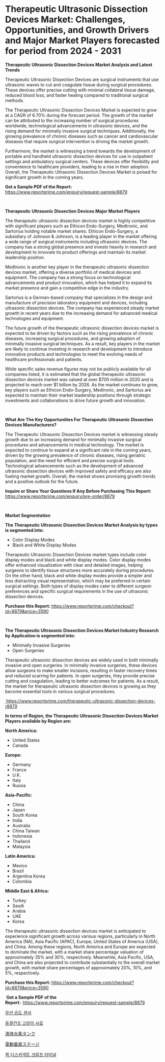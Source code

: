 <p><h1>Therapeutic Ultrasonic Dissection Devices Market: Challenges, Opportunities, and Growth Drivers and Major Market Players forecasted for period from 2024 - 2031</h1></p><p><strong>Therapeutic Ultrasonic Dissection Devices Market Analysis and Latest Trends</strong></p>
<p><p>Therapeutic Ultrasonic Dissection Devices are surgical instruments that use ultrasonic waves to cut and coagulate tissue during surgical procedures. These devices offer precise cutting with minimal collateral tissue damage, reduced blood loss, and faster healing compared to traditional surgical methods.</p><p>The Therapeutic Ultrasonic Dissection Devices Market is expected to grow at a CAGR of 6.70% during the forecast period. The growth of the market can be attributed to the increasing number of surgical procedures worldwide, technological advancements in ultrasonic devices, and the rising demand for minimally invasive surgical techniques. Additionally, the growing prevalence of chronic diseases such as cancer and cardiovascular diseases that require surgical intervention is driving the market growth.</p><p>Furthermore, the market is witnessing a trend towards the development of portable and handheld ultrasonic dissection devices for use in outpatient settings and ambulatory surgical centers. These devices offer flexibility and convenience to healthcare providers, leading to a rise in their adoption. Overall, the Therapeutic Ultrasonic Dissection Devices Market is poised for significant growth in the coming years.</p></p>
<p><strong>Get a Sample PDF of the Report:&nbsp;</strong> <a href="https://www.reportprime.com/enquiry/request-sample/8879">https://www.reportprime.com/enquiry/request-sample/8879</a></p>
<p>&nbsp;</p>
<p><strong>Therapeutic Ultrasonic Dissection Devices Major Market Players</strong></p>
<p><p>The therapeutic ultrasonic dissection devices market is highly competitive with significant players such as Ethicon Endo-Surgery, Medtronic, and Sartorius holding notable market shares. Ethicon Endo-Surgery, a subsidiary of Johnson & Johnson, is a leading player in the market offering a wide range of surgical instruments including ultrasonic devices. The company has a strong global presence and invests heavily in research and development to innovate its product offerings and maintain its market leadership position.</p><p>Medtronic is another key player in the therapeutic ultrasonic dissection devices market, offering a diverse portfolio of medical devices and equipment. The company has a strong focus on technological advancements and product innovation, which has helped it to expand its market presence and gain a competitive edge in the industry.</p><p>Sartorius is a German-based company that specializes in the design and manufacture of precision laboratory equipment and devices, including ultrasonic dissection devices. The company has experienced steady market growth in recent years due to the increasing demand for advanced medical technologies and equipment.</p><p>The future growth of the therapeutic ultrasonic dissection devices market is expected to be driven by factors such as the rising prevalence of chronic diseases, increasing surgical procedures, and growing adoption of minimally invasive surgical techniques. As a result, key players in the market are likely to continue investing in research and development to introduce innovative products and technologies to meet the evolving needs of healthcare professionals and patients.</p><p>While specific sales revenue figures may not be publicly available for all companies listed, it is estimated that the global therapeutic ultrasonic dissection devices market was valued at over $700 million in 2020 and is projected to reach over $1 billion by 2026. As the market continues to grow, key players such as Ethicon Endo-Surgery, Medtronic, and Sartorius are expected to maintain their market leadership positions through strategic investments and collaborations to drive future growth and innovation.</p></p>
<p>&nbsp;</p>
<p><strong>What Are The Key Opportunities For Therapeutic Ultrasonic Dissection Devices Manufacturers?</strong></p>
<p><p>The Therapeutic Ultrasonic Dissection Devices market is witnessing steady growth due to an increasing demand for minimally invasive surgical procedures and advancements in medical technology. The market is expected to continue to expand at a significant rate in the coming years, driven by the growing prevalence of chronic diseases, rising geriatric population, and the need for efficient and precise surgical tools. Technological advancements such as the development of advanced ultrasonic dissection devices with improved safety and efficacy are also fueling market growth. Overall, the market shows promising growth trends and a positive outlook for the future.</p></p>
<p><strong>Inquire or Share Your Questions If Any Before Purchasing This Report:</strong> <a href="https://www.reportprime.com/enquiry/pre-order/8879">https://www.reportprime.com/enquiry/pre-order/8879</a></p>
<p>&nbsp;</p>
<p><strong>Market Segmentation</strong></p>
<p><strong>The Therapeutic Ultrasonic Dissection Devices Market Analysis by types is segmented into:</strong></p>
<p><ul><li>Color Display Modes</li><li>Black and White Display Modes</li></ul></p>
<p><p>Therapeutic Ultrasonic Dissection Devices market types include color display modes and black and white display modes. Color display modes offer enhanced visualization with clear and detailed images, helping surgeons to identify tissue structures more accurately during procedures. On the other hand, black and white display modes provide a simpler and less distracting visual representation, which may be preferred in certain surgical settings. Both types of display modes cater to different surgeon preferences and specific surgical requirements in the use of ultrasonic dissection devices.</p></p>
<p><strong>Purchase this Report:&nbsp;</strong><a href="https://www.reportprime.com/checkout?id=8879&price=3590">https://www.reportprime.com/checkout?id=8879&price=3590</a></p>
<p>&nbsp;</p>
<p><strong>The Therapeutic Ultrasonic Dissection Devices Market Industry Research by Application is segmented into:</strong></p>
<p><ul><li>Minimally Invasive Surgeries</li><li>Open Surgeries</li></ul></p>
<p><p>Therapeutic ultrasonic dissection devices are widely used in both minimally invasive and open surgeries. In minimally invasive surgeries, these devices allow surgeons to make smaller incisions, resulting in faster recovery times and reduced scarring for patients. In open surgeries, they provide precise cutting and coagulation, leading to better outcomes for patients. As a result, the market for therapeutic ultrasonic dissection devices is growing as they become essential tools in various surgical procedures.</p></p>
<p><a href="https://www.reportprime.com/therapeutic-ultrasonic-dissection-devices-r8879">&nbsp;https://www.reportprime.com/therapeutic-ultrasonic-dissection-devices-r8879</a></p>
<p><strong>In terms of Region, the Therapeutic Ultrasonic Dissection Devices Market Players available by Region are:</strong></p>
<p>
    <p> <strong> North America: </strong>
        <ul>
            <li>United States</li>
            <li>Canada</li>
        </ul>
        </p> 
    <p> <strong> Europe: </strong>
        <ul>
            <li>Germany</li>
            <li>France</li>
            <li>U.K.</li>
            <li>Italy</li>
            <li>Russia</li>
        </ul>
        </p> 
    <p> <strong> Asia-Pacific: </strong>
        <ul>
            <li>China</li>
            <li>Japan</li>
            <li>South Korea</li>
            <li>India</li>
            <li>Australia</li>
            <li>China Taiwan</li>
            <li>Indonesia</li>
            <li>Thailand</li>
            <li>Malaysia</li>
        </ul>
        </p> 
    <p> <strong> Latin America: </strong>
        <ul>
            <li>Mexico</li>
            <li>Brazil</li>
            <li>Argentina Korea</li>
            <li>Colombia</li>
        </ul>
        </p> 
    <p> <strong> Middle East & Africa: </strong>
        <ul>
            <li>Turkey</li>
            <li>Saudi</li>
            <li>Arabia</li>
            <li>UAE</li>
            <li>Korea</li>
        </ul>
    </p>
    </p>
<p><p>The therapeutic ultrasonic dissection devices market is anticipated to experience significant growth across various regions, particularly in North America (NA), Asia Pacific (APAC), Europe, United States of America (USA), and China. Among these regions, North America and Europe are expected to dominate the market, with a market share percentage valuation of approximately 35% and 30%, respectively. Meanwhile, Asia Pacific, USA, and China are also projected to contribute substantially to the overall market growth, with market share percentages of approximately 20%, 10%, and 5%, respectively.</p></p>
<p><strong>Purchase this Report: </strong><a href="https://www.reportprime.com/checkout?id=8879&price=3590">https://www.reportprime.com/checkout?id=8879&price=3590</a></p>
<p>&nbsp;<strong>Get a Sample PDF of the Report:&nbsp;&nbsp;</strong><a href="https://www.reportprime.com/enquiry/request-sample/8879">https://www.reportprime.com/enquiry/request-sample/8879</a></p>
<p><strong></strong></p>
<p><p><a href="https://medium.com/@davionolson1/%EA%B8%80%EB%A1%9C%EB%B2%8C-%EB%AC%B4%EC%84%A0-%EC%8A%B5%EB%8F%84-%EC%84%BC%EC%84%9C-%EC%8B%9C%EC%9E%A5-%ED%98%84%ED%99%A9-2024-2031-%EB%B0%8F-%EC%A7%80%EC%97%AD-%EC%A0%9C%ED%92%88-%EB%B0%8F-%EC%B5%9C%EC%A2%85-%EC%9D%B4%EC%9A%A9%EC%97%90-%EB%8C%80%ED%95%9C-%EC%98%88%EC%B8%A1-764e65a6703b">무선 습도 센서</a></p><p><a href="https://medium.com/@adrainratke34/2024%EB%85%84%EB%B6%80%ED%84%B0-2031%EB%85%84%EA%B9%8C%EC%A7%80-%EC%97%B0%ED%8F%89%EA%B7%A0-%EC%84%B1%EC%9E%A5%EB%A5%A0-cagr-10-5-%EB%A1%9C-%ED%99%95%EB%8C%80%EB%90%98%EB%8A%94-%EB%83%89%EB%8F%99%EA%B1%B4%EC%A1%B0-%EA%B3%A0%EC%96%91%EC%9D%B4-%EC%82%AC%EB%A3%8C-%EC%8B%9C%EC%9E%A5-%EA%B7%9C%EB%AA%A8%EC%97%90-%EB%8C%80%ED%95%9C-%ED%86%B5%EC%B0%B0%EB%A0%A5-293fb9d4d5ad">동결건조 고양이 사료</a></p><p><a href="https://medium.com/@jack3lambert/2024%E5%B9%B4%E3%81%8B%E3%82%892031%E5%B9%B4%E3%81%BE%E3%81%A7%E3%81%AE%E6%B6%B2%E4%BD%93%E6%B0%B4%E7%B4%A0%E3%82%BF%E3%83%B3%E3%82%AF%E5%B8%82%E5%A0%B4%E3%81%AE%E5%B1%95%E6%9C%9B%E3%81%A8%E4%BA%88%E6%B8%AC-d8e11246efd3">液体水素タンク</a></p><p><a href="https://medium.com/@ashleyivingston5656/%E3%83%A2%E3%83%BC%E3%82%BF%E3%83%A9%E3%82%A4%E3%82%BA%E3%83%89-%E3%83%90%E3%83%BC%E3%83%81%E3%82%AB%E3%83%AB-%E3%82%B9%E3%83%86%E3%83%BC%E3%82%B8%E5%B8%82%E5%A0%B4%E3%81%AE%E3%83%88%E3%83%AC%E3%83%B3%E3%83%89-%E5%B8%82%E5%A0%B4%E3%82%BB%E3%82%B0%E3%83%A1%E3%83%B3%E3%83%86%E3%83%BC%E3%82%B7%E3%83%A7%E3%83%B3%E3%81%AE%E8%A9%B3%E7%B4%B0%E3%81%AA%E7%A0%94%E7%A9%B6%E3%81%A8%E6%96%B0%E3%81%97%E3%81%84%E3%83%88%E3%83%AC%E3%83%B3%E3%83%89%E3%81%AE%E9%87%8D%E8%A6%81%E6%80%A7%E3%81%AE%E5%88%86%E6%9E%90-24f401ed2c50">電動垂直ステージ</a></p><p><a href="https://github.com/muchswr/Market-Research-Report-List-1/blob/main/114822398734.md">퀵 디스커넥트 크림프 터미널</a></p></p>